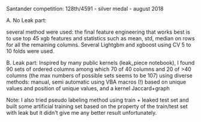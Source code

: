 Santander competition: 128th/4591 - silver medal - august 2018
 
A. No Leak part:

several method were used: the final feature engineering that works best is to use top 45 xgb features and statistics such as mean, std, median on rows for all the remaining columns. Several Lightgbm and xgboost using CV 5 to 10 folds were used.


B. Leak part:
Inspired by many public kernels (leak_piece notebook), I found 90 sets of ordered columns among which 70 of 40 columns and 20 of >40 columns (the max numbers of possible sets seems to be 107) using diverse methods: manual, semi automatic using VBA macros (!) based on unique values and position of unique values, and a kernel Jaccard+graph


Note: I also tried pseudo labeling method using train + leaked test set and built some artificial training set based on the property of the train/test set with leak but it didn't give me any better result unfortunately.
